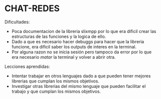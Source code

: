 # CHAT-REDES

Dificultades:

- Poca documentacion de la libreria slixmpp por lo que era dificil crear las estructuras de las funciones y la logica de ello.
- Dado a que es necesario hacer debuggs para hacer que  la libreria funcione, era dificil saber los outputs de interes en la terminal.
- Por alguna razon no se inicia sesión pero tampoco da error por lo que era necesario *matar* la terminal y volver a abrir otra.

Lecciones aprendidas:

- Intentar trabajar en otros lenguajes dado a que pueden tener mejores librerias que cumplan los mismos objetivos.
- Investigar otras librerias del mismo lenguaje que pueden facilitar el trabajo y que cumplan los mismos objetivos.
